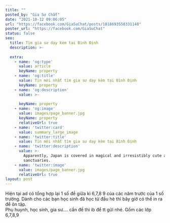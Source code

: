 ```yaml
---
title: ""
posted_by: "Gia Sư Chất"
date: "2021-10-12 09:06:05"
url: "https://facebook.com/GiaSuChat/posts/1818693558331148"
poster_url: "https://facebook.com/GiaSuChat"
status: false
seo:
  title: Tìm gia sư dạy kèm tại Bình Định
  description: >-
    
  extra:
    - name: 'og:type'
      value: article
      keyName: property
    - name: 'og:title'
      value: Tin mới nhất tìm gia sư dạy kèm tại Bình Định
      keyName: property
    - name: 'og:description'
      value: >-
        
      keyName: property
    - name: 'og:image'
      value: images/page_banner.jpg
      keyName: property
      relativeUrl: true
    - name: 'twitter:card'
      value: summary_large_image
    - name: 'twitter:title'
      value: Tin mới nhất tìm gia sư dạy kèm tại Bình Định
    - name: 'twitter:description'
      value: >-
        Apparently, Japan is covered in magical and irresistibly cute animal
        sanctuaries.
    - name: 'twitter:image'
      value: images/page_banner.jpg
      relativeUrl: true
layout: post
---
```

Hiện tại ad có tổng hợp lại 1 số đề giữa kì 6,7,8 9 của các năm trước của 1 số trường. Dành cho các bạn học sinh đã học từ đầu hè thì bây giờ có thể in ra để ôn tập.<br>Phụ huynh, học sinh, gia sư.... cần đề thì ib để tt gửi nhé. Gồm các lớp 6,7,8,9

